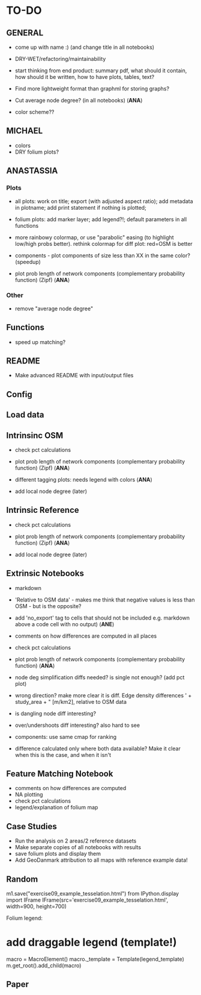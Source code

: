 # TO-DO

## GENERAL

- come up with name :) (and change title in all notebooks)

- DRY-WET/refactoring/maintainability

- start thinking from end product: summary pdf, what should it contain, how should it be written, how to have plots, tables, text?

- Find more lightweight format than graphml for storing graphs?

- Cut average node degree? (in all notebooks) (**ANA**)

- color scheme??

## MICHAEL

- colors
- DRY folium plots?

## ANASTASSIA

### Plots

- all plots: work on title; export (with adjusted aspect ratio); add metadata in plotname; add print statement if nothing is plotted;

- folium plots: add marker layer; add legend?!; default parameters in all functions
- more rainbowy colormap, or use "parabolic" easing (to highlight low/high probs better). rethink colormap for diff plot: red=OSM is better
- components - plot components of size less than XX in the same color? (speedup)

- plot prob length of network components (complementary probability function) (Zipf) (**ANA**)

### Other

- remove "average node degree"

## Functions

- speed up matching?

## README

- Make advanced README with input/output files

## Config

## Load data

## Intrinsinc OSM

- check pct calculations

- plot prob length of network components (complementary probability function) (Zipf) (**ANA**)
- different tagging plots: needs legend with colors (**ANA**)

- add local node degree (later)

## Intrinsic Reference

- check pct calculations

- plot prob length of network components (complementary probability function) (Zipf) (**ANA**)
- add local node degree (later)

## Extrinsic Notebooks

- markdown

- 'Relative to OSM data' - makes me think that negative values is less than OSM - but is the opposite?

- add 'no_export' tag to cells that should not be included e.g. markdown above a code cell with no output) (**ANE**)

- comments on how differences are computed in all places

- check pct calculations

- plot prob length of network components (complementary probability function) (**ANA**)

- node deg simplification diffs needed? is single not enough? (add pct plot)

- wrong direction? make more clear it is diff. Edge density differences ' + study_area + " [m/km2], relative to OSM data

- is dangling node diff interesting?
- over/undershoots diff interesting? also hard to see
- components: use same cmap for ranking
- difference calculated only where both data available? Make it clear when this is the case, and when it isn't

## Feature Matching Notebook

- comments on how differences are computed
- NA plotting
- check pct calculations
- legend/explanation of folium map

## Case Studies

- Run the analysis on 2 areas/2 reference datasets
- Make separate copies of all notebooks with results
- save folium plots and display them
- Add GeoDanmark attribution to all maps with reference example data!

## Random

m1.save("exercise09_example_tesselation.html")
from IPython.display import IFrame
IFrame(src='exercise09_example_tesselation.html', width=900, height=700)

Folium legend:

# add draggable legend (template!)

macro = MacroElement()
macro._template = Template(legend_template)
m.get_root().add_child(macro)

## Paper
